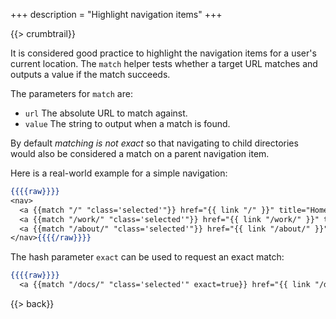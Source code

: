 +++
description = "Highlight navigation items"
+++

{{> crumbtrail}}

It is considered good practice to highlight the navigation items for a user's current location. The `match` helper tests whether a target URL matches and outputs a value if the match succeeds.

The parameters for `match` are:

* `url` The absolute URL to match against.
* `value` The string to output when a match is found.

By default *matching is not exact* so that navigating to child directories would also be considered a match on a parent navigation item.

Here is a real-world example for a simple navigation:

```handlebars
{{{{raw}}}}
<nav>
  <a {{match "/" "class='selected'"}} href="{{ link "/" }}" title="Home">Home</a>
  <a {{match "/work/" "class='selected'"}} href="{{ link "/work/" }}" title="Work">Work</a>
  <a {{match "/about/" "class='selected'"}} href="{{ link "/about/" }}" title="About">About</a>
</nav>{{{{/raw}}}}
```

The hash parameter `exact` can be used to request an exact match:

```handlebars
{{{{raw}}}}
  <a {{match "/docs/" "class='selected'" exact=true}} href="{{ link "/docs/" }}" title="Docs">Docs</a>{{{{/raw}}}}
```

{{> back}}
